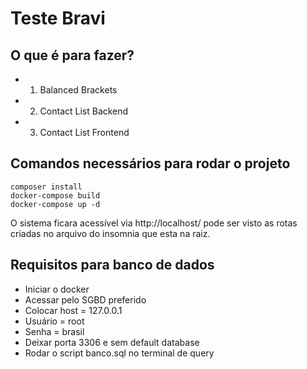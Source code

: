 # Teste Bravi

## O que é para fazer?

- 1. Balanced Brackets
- 2. Contact List Backend
- 3. Contact List Frontend

## Comandos necessários para rodar o projeto

```
composer install
docker-compose build
docker-compose up -d
```

O sistema ficara acessível via http://localhost/ pode ser visto as rotas criadas no arquivo do insomnia que esta na raiz.

## Requisitos para banco de dados

- Iniciar o docker
- Acessar pelo SGBD preferido
- Colocar host = 127.0.0.1
- Usuário = root
- Senha = brasil
- Deixar porta 3306 e sem default database
- Rodar o script banco.sql no terminal de query

